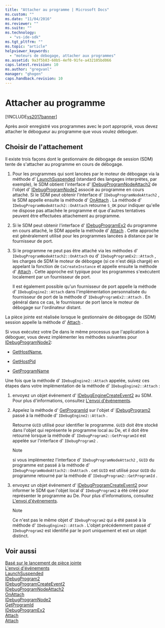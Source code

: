 ```yaml
---
title: "Attacher au programme | Microsoft Docs"
ms.custom: ""
ms.date: "11/04/2016"
ms.reviewer: ""
ms.suite: ""
ms.technology: 
  - "vs-ide-sdk"
ms.tgt_pltfrm: ""
ms.topic: "article"
helpviewer_keywords: 
  - "moteurs de débogage, attacher aux programmes"
ms.assetid: 9a3f5b83-60b5-4ef0-91fe-a432105bd066
caps.latest.revision: 10
ms.author: "gregvanl"
manager: "ghogen"
caps.handback.revision: 10
---
```

# Attacher au programme
[!INCLUDE[vs2017banner](../../code-quality/includes/vs2017banner.md)]

Après avoir enregistré vos programmes avec le port approprié, vous devez attacher le débogueur au programme que vous voulez déboguer.  
  
## Choisir de l'attachement  
 Il existe trois façons dont le gestionnaire de débogage de session \(SDM\) tente de s'attacher au programme en cours de débogage.  
  
1.  Pour les programmes qui sont lancées par le moteur de débogage via la méthode d' [LaunchSuspended](../../extensibility/debugger/reference/idebugenginelaunch2-launchsuspended.md) \(standard des langages interprètes, par exemple\), le SDM obtient l'interface d' [IDebugProgramNodeAttach2](../../extensibility/debugger/reference/idebugprogramnodeattach2.md) de l'objet d' [IDebugProgramNode2](../../extensibility/debugger/reference/idebugprogramnode2.md) associé au programme en cours attaché.  Si le SDM peut obtenir l'interface d' `IDebugProgramNodeAttach2` , le SDM appelle ensuite la méthode d' [OnAttach](../../extensibility/debugger/reference/idebugprogramnodeattach2-onattach.md) .  La méthode d' `IDebugProgramNodeAttach2::OnAttach` retourne `S_OK` pour indiquer qu'elle ne dispose pas attachée le programme et que d'autres tentatives peuvent être effectuées attachement au programme.  
  
2.  Si le SDM peut obtenir l'interface d' [IDebugProgramEx2](../../extensibility/debugger/reference/idebugprogramex2.md) du programme en cours attaché, le SDM appelle la méthode d' [Attach](../../extensibility/debugger/reference/idebugprogramex2-attach.md) .  Cette approche est généralement utilisé pour les programmes lancées à distance par le fournisseur de port.  
  
3.  Si le programme ne peut pas être attaché via les méthodes d' `IDebugProgramNodeAttach2::OnAttach` ou d' `IDebugProgramEx2::Attach` , les charges de SDM le moteur de débogage \(si ce n'est déjà chargé\) en appelant la fonction de `CoCreateInstance` et appelle ensuite la méthode d' [Attach](../../extensibility/debugger/reference/idebugengine2-attach.md) .  Cette approche est typique pour les programmes s'exécutent localement par un fournisseur de port.  
  
     Il est également possible qu'un fournisseur de port appelle la méthode d' `IDebugEngine2::Attach` dans l'implémentation personnalisée du fournisseur de port de la méthode d' `IDebugProgramEx2::Attach` .  En général dans ce cas, le fournisseur de port lance le moteur de débogage sur l'ordinateur distant.  
  
 La pièce jointe est réalisée lorsque le gestionnaire de débogage de \(SDM\) session appelle la méthode d' [Attach](../../extensibility/debugger/reference/idebugengine2-attach.md) .  
  
 Si vous exécutez votre De dans le même processus que l'application à déboguer, vous devez implémenter les méthodes suivantes pour [IDebugProgramNode2](../../extensibility/debugger/reference/idebugprogramnode2.md):  
  
-   [GetHostName](../../extensibility/debugger/reference/idebugprogramnode2-gethostname.md),  
  
-   [GetHostPid](../../extensibility/debugger/reference/idebugprogramnode2-gethostpid.md)  
  
-   [GetProgramName](../../extensibility/debugger/reference/idebugprogramnode2-getprogramname.md)  
  
 Une fois que la méthode d' `IDebugEngine2::Attach` appelée, suivez ces étapes dans votre implémentation de la méthode d' `IDebugEngine2::Attach` :  
  
1.  envoyez un objet événement d' [IDebugEngineCreateEvent2](../../extensibility/debugger/reference/idebugenginecreateevent2.md) au SDM.  Pour plus d'informations, consultez [L'envoi d'événements](../../extensibility/debugger/sending-events.md).  
  
2.  Appelez la méthode d' [GetProgramId](../../extensibility/debugger/reference/idebugprogram2-getprogramid.md) sur l'objet d' [IDebugProgram2](../../extensibility/debugger/reference/idebugprogram2.md) passé à la méthode d' `IDebugEngine2::Attach` .  
  
     Retourne `GUID` utilisé pour identifier le programme.  `GUID` doit être stocké dans l'objet qui représente le programme local au De, et il doit être retourné lorsque la méthode d' `IDebugProgram2::GetProgramId` est appelée sur l'interface d' `IDebugProgram2` .  
  
    > [!NOTE]
    >  si vous implémentez l'interface d' `IDebugProgramNodeAttach2` , `GUID` du programme est passé à la méthode d' `IDebugProgramNodeAttach2::OnAttach` .  cet `GUID` est utilisé pour `GUID` du programme retourné par la méthode d' `IDebugProgram2::GetProgramId` .  
  
3.  envoyez un objet événement d' [IDebugProgramCreateEvent2](../../extensibility/debugger/reference/idebugprogramcreateevent2.md) pour informer le SDM que l'objet local d' `IDebugProgram2` a été créé pour représenter le programme au De.  Pour plus d'informations, consultez [L'envoi d'événements](../../extensibility/debugger/sending-events.md).  
  
    > [!NOTE]
    >  Ce n'est pas le même objet d' `IDebugProgram2` qui a été passé à la méthode d' `IDebugEngine2::Attach` .  L'objet précédemment passé d' `IDebugProgram2` est identifié par le port uniquement et est un objet distinct.  
  
## Voir aussi  
 [Basé sur le lancement de pièce jointe](../../extensibility/debugger/launch-based-attachment.md)   
 [L'envoi d'événements](../../extensibility/debugger/sending-events.md)   
 [LaunchSuspended](../../extensibility/debugger/reference/idebugenginelaunch2-launchsuspended.md)   
 [IDebugProgram2](../../extensibility/debugger/reference/idebugprogram2.md)   
 [IDebugProgramCreateEvent2](../../extensibility/debugger/reference/idebugprogramcreateevent2.md)   
 [IDebugProgramNodeAttach2](../../extensibility/debugger/reference/idebugprogramnodeattach2.md)   
 [OnAttach](../../extensibility/debugger/reference/idebugprogramnodeattach2-onattach.md)   
 [IDebugProgramNode2](../../extensibility/debugger/reference/idebugprogramnode2.md)   
 [GetProgramId](../../extensibility/debugger/reference/idebugprogram2-getprogramid.md)   
 [IDebugProgramEx2](../../extensibility/debugger/reference/idebugprogramex2.md)   
 [Attach](../../extensibility/debugger/reference/idebugprogramex2-attach.md)   
 [Attach](../../extensibility/debugger/reference/idebugengine2-attach.md)